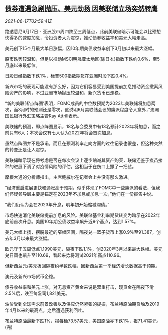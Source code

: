 <!--1623900662000-->
[债券遭遇急剧抛压、美元劲扬 因美联储立场突然转鹰](https://cn.reuters.com/article/global-market-asia-bond-fed-stock-0617-idCNKCS2DT08G)
------

<div><i>2021-06-17T02:59:41Z</i></div><p>路透悉尼6月17日 - 亚洲股市周四跌至三周低点，此前美联储暗示可能会以比预想快得多的速度加息，令投资者大为震惊，推动债券收益率和美元大幅走高。</p><p>美元创下15个月最大单日涨幅，因10年期美债收益率创下3月初以来最大涨幅。</p><p>股市跌势较温和，但足以推动MSCI明晟亚太地区(除日本)指数下跌约0.6%，至5月底以来最低位。</p><p>日股日经指数下跌1%，标普500指数期货在亚洲时段下跌0.4%。</p><p>新兴市场的表现可能没有那么好，因为它们容易受到美国提前加息推动资金撤离风险资产的影响，不过亚洲市场抛压较温和，新兴货币已走稳。</p><p>“新的美联储‘点阵图’表明，FOMC成员的中位数预期为2023年美联储将加息两次，而3月时的预测还是零次，这说明6月美联储会议的鹰派程度令人意外，”澳洲国民银行外汇策略主管Ray Attrill表示。</p><p>美联储的预测，即点阵图显示，18名与会委员中有13名预计2023年将加息，而之前只有6人；本次会议有七人认为2022年将会首次加息。</p><p>虽然点阵图并不是承诺，而且在预测利率走向方面的过往记录也很差，但这种突然的转变还是让人震惊。</p><p>美联储暗示现在将考虑是否在每次会议上逐步缩减其资产购买，联储还鉴于疫苗接种的进展下调了对疫情风险的评估。这相当于在伤口上撒了一把盐。</p><p>摩根大通的分析师指出，主席鲍威尔在记者会上并没有那么激进。</p><p>“经济重启进展更快和通胀高于预期，似乎体现了FOMC中一些鹰派的看法，但我们怀疑领导层主要是锚定在2023年不加息或加息一次，”他们在一份报告中说。</p><p>“我们仍认为会在2023年升息，明年初开始缩减购债。”</p><p>市场快速消化美联储提前加息的风险。美联储基金利率期货转变为暗示在2022年底前首次升息。美国10年期公债收益率飙升近9个基点，达到1.57%。</p><p>美元大幅上扬，摆脱最近的窄幅区间，隔夜兑一篮子货币上涨0.9%至91.387，创去年3月以来最大涨幅。</p><p>欧元守于五周低点1.1990美元，隔夜下跌1.1%，创2020年3月以来最大跌幅。美元兑日圆也飙升至110.69，看起来势将测试2021年高点110.96。</p><p>但新西兰元/美元扳回隔夜约半数跌幅，因新西兰第一季经济增长数据高于预期。</p><p>澳元及新兴市场货币企稳。</p><p>债券收益率和美元上涨，对无息资产黄金来说是双重打击，现货金在隔夜下滑2.5%后，跌至每盎司1,821美元。</p><p>油价受到全球需求前景改善以及供应仍然紧张的提振，布兰特原油期货触及2019年4月以来的最高点，之后遭遇获利回吐。</p><p>布兰特原油最新下跌1%，报每桶73.57美元，美国原油亦下跌1%，报71.41美元。(完)</p>
